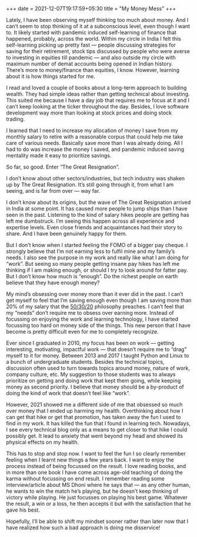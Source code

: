 +++ 
date = 2021-12-07T19:17:59+05:30
title = "My Money Mess"
+++

Lately, I have been observing myself thinking too much about money. And I can’t seem to stop thinking of it at a subconscious level, even though I want to. It likely started with pandemic induced self-learning of finance that happened, probably, across the world. Within my circle in India I felt this self-learning picking up pretty fast — people discussing strategies for saving for their retirement, stock tips discussed by people who were averse to investing in equities till pandemic — and also outside my circle with maximum number of demat accounts being opened in Indian history. There’s more to money/finance than equities, I know. However, learning about it is how things started for me.

I read and loved a couple of books about a long-term approach to building wealth. They had simple ideas rather than getting technical about investing. This suited me because I have a day job that requires me to focus at it and I can’t keep looking at the ticker throughout the day. Besides, I love software development way more than looking at stock prices and doing stock trading.

I learned that I need to increase my allocation of money I save from my monthly salary to retire with a reasonable corpus that could help me take care of various needs. Basically save more than I was already doing. All I had to do was increase the money I saved, and pandemic induced saving mentality made it easy to prioritize savings.

So far, so good. Enter “The Great Resignation”.

I don’t know about other sectors/industries, but tech industry was shaken up by The Great Resignation. It’s still going through it, from what I am seeing, and is far from over — way far.

I don’t know about its origins, but the wave of The Great Resignation arrived in India at some point. It has caused more people to jump ships than I have seen in the past. Listening to the kind of salary hikes people are getting has left me dumbstruck. I’m seeing this happen across all experience and expertise levels. Even close friends and acquaintances had their story to share. And I have been genuinely happy for them.

But I don’t know when I started feeling the FOMO of a bigger pay cheque. I strongly believe that I’m not earning less to fulfil mine and my family’s needs. I also see the purpose in my work and really like what I am doing for “work”. But seeing so many people getting insane pay hikes has left me thinking if I am making enough, or should I try to look around for fatter pay. But I don’t know how much is “enough”. Do the richest people on earth believe that they have enough money?

My mind’s obsessing over money more than it ever did in the past. I can’t get myself to feel that I’m saving enough even though I am saving more than 20% of my salary that the [50/30/20](https://www.thebalance.com/the-50-30-20-rule-of-thumb-453922) philosophy preaches. I can’t feel that my “needs” don’t require me to obsess over earning more. Instead of focussing on enjoying the work and learning technology, I have started focussing too hard on money side of the things. This new person that I have become is pretty difficult even for me to completely recognize.

Ever since I graduated in 2010, my focus has been on work — getting interesting, motivating, impactful work — that doesn’t require me to “drag” myself to it for money. Between 2013 and 2017 I taught Python and Linux to a bunch of undergraduate students. Besides the technical topics, discussion often used to turn towards topics around money, nature of work, company culture, etc. My suggestion to those students was to always prioritize on getting and doing work that kept them going, while keeping money as second priority. I believe that money should be a by-product of doing the kind of work that doesn’t feel like “work”.

However, 2021 showed me a different side of me that obsessed so much over money that I ended up harming my health. Overthinking about how I can get that hike or get that promotion, has taken away the fun I used to find in my work. It has killed the fun that I found in learning tech. Nowadays, I see every technical blog only as a means to get closer to that hike I could possibly get. It lead to anxiety that went beyond my head and showed its physical effects on my health.

This has to stop and stop now. I want to feel the fun I so clearly remember feeling when I learnt new things a few years back. I want to enjoy the process instead of being focussed on the result. I love reading books, and in more than one book I have come across age-old teaching of doing the karma without focussing on end result. I remember reading some interview/article about MS Dhoni where he says that — as any other human, he wants to win the match he’s playing, but he doesn’t keep thinking of victory while playing. He just focusses on playing his best game. Whatever the result, a win or a loss, he then accepts it but with the satisfaction that he gave his best.

Hopefully, I’ll be able to shift my mindset sooner rather than later now that I have realized how such a bad approach is doing me disservice!